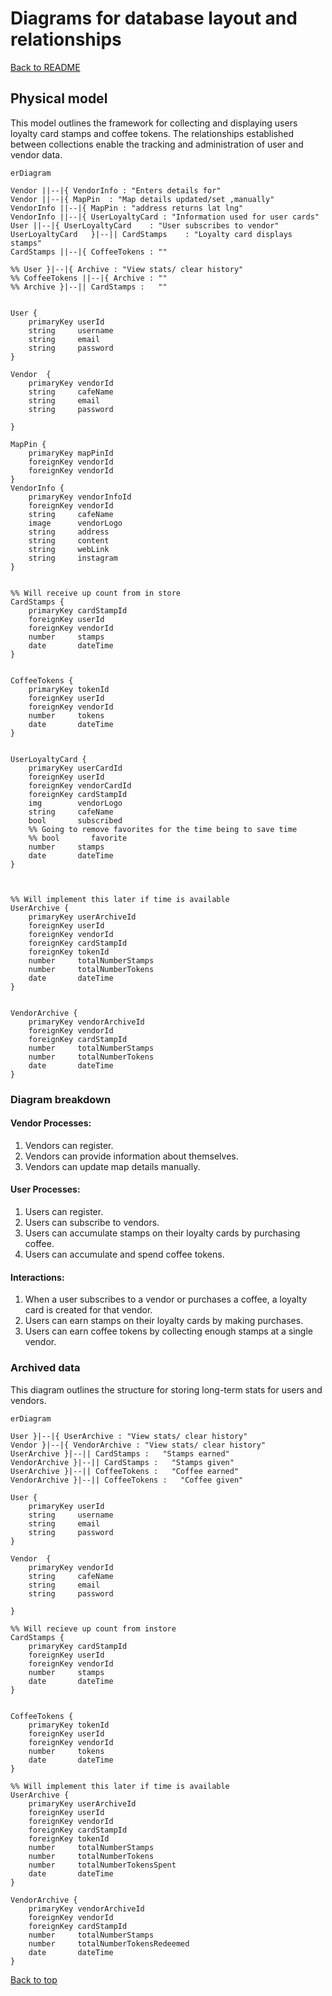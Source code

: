 # Diagrams for database layout and relationships
[Back to README](/Documents/Word-PDF/README.md)
## Physical model
This model outlines the framework for collecting and displaying users loyalty card stamps and coffee tokens. The relationships established between collections enable the tracking and administration of user and vendor data. 



```mermaid
erDiagram

Vendor ||--|{ VendorInfo : "Enters details for"
Vendor ||--|{ MapPin  : "Map details updated/set ,manually"
VendorInfo ||--|{ MapPin : "address returns lat lng"  
VendorInfo ||--|{ UserLoyaltyCard : "Information used for user cards"  
User ||--|{ UserLoyaltyCard    : "User subscribes to vendor" 
UserLoyaltyCard   }|--|| CardStamps    : "Loyalty card displays stamps"
CardStamps ||--|{ CoffeeTokens : ""

%% User }|--|{ Archive : "View stats/ clear history"  
%% CoffeeTokens ||--|{ Archive : ""
%% Archive }|--|| CardStamps :   ""


User {
    primaryKey userId
    string     username
    string     email
    string     password
}

Vendor  {
    primaryKey vendorId
    string     cafeName
    string     email
    string     password
     
}  

MapPin {
    primaryKey mapPinId
    foreignKey vendorId
    foreignKey vendorId
}
VendorInfo {
    primaryKey vendorInfoId
    foreignKey vendorId
    string     cafeName
    image      vendorLogo
    string     address
    string     content
    string     webLink
    string     instagram
}


%% Will receive up count from in store 
CardStamps {
    primaryKey cardStampId
    foreignKey userId
    foreignKey vendorId
    number     stamps
    date       dateTime
}  


CoffeeTokens {
    primaryKey tokenId
    foreignKey userId
    foreignKey vendorId
    number     tokens   
    date       dateTime
}


UserLoyaltyCard {
    primaryKey userCardId
    foreignKey userId
    foreignKey vendorCardId
    foreignKey cardStampId
    img        vendorLogo
    string     cafeName
    bool       subscribed
    %% Going to remove favorites for the time being to save time
    %% bool       favorite
    number     stamps
    date       dateTime
}



%% Will implement this later if time is available
UserArchive {
    primaryKey userArchiveId
    foreignKey userId
    foreignKey vendorId
    foreignKey cardStampId
    foreignKey tokenId
    number     totalNumberStamps
    number     totalNumberTokens
    date       dateTime
}


VendorArchive {
    primaryKey vendorArchiveId
    foreignKey vendorId
    foreignKey cardStampId
    number     totalNumberStamps
    number     totalNumberTokens
    date       dateTime
}
```
### Diagram breakdown

#### Vendor Processes:

1. Vendors can register.
2. Vendors can provide information about themselves.
3. Vendors can update map details manually.

#### User Processes:

1. Users can register.
2. Users can subscribe to vendors.
3. Users can accumulate stamps on their loyalty cards by purchasing coffee.
4. Users can accumulate and spend coffee tokens. 

#### Interactions:

1. When a user subscribes to a vendor or purchases a coffee, a loyalty card is created for that vendor. 
2. Users can earn stamps on their loyalty cards by making purchases.
3. Users can earn coffee tokens by collecting enough stamps at a single vendor. 



### Archived data

This diagram outlines the structure for storing long-term stats for users and vendors.

```mermaid
erDiagram

User }|--|{ UserArchive : "View stats/ clear history"  
Vendor }|--|{ VendorArchive : "View stats/ clear history"
UserArchive }|--|| CardStamps :   "Stamps earned"
VendorArchive }|--|| CardStamps :   "Stamps given"
UserArchive }|--|| CoffeeTokens :   "Coffee earned"
VendorArchive }|--|| CoffeeTokens :   "Coffee given"

User {
    primaryKey userId
    string     username
    string     email
    string     password
}

Vendor  {
    primaryKey vendorId
    string     cafeName
    string     email
    string     password
     
}  

%% Will recieve up count from instore 
CardStamps {
    primaryKey cardStampId
    foreignKey userId
    foreignKey vendorId
    number     stamps
    date       dateTime
}  


CoffeeTokens {
    primaryKey tokenId
    foreignKey userId
    foreignKey vendorId
    number     tokens   
    date       dateTime
}

%% Will implement this later if time is available
UserArchive {
    primaryKey userArchiveId
    foreignKey userId
    foreignKey vendorId
    foreignKey cardStampId
    foreignKey tokenId
    number     totalNumberStamps
    number     totalNumberTokens
    number     totalNumberTokensSpent
    date       dateTime
}

VendorArchive {
    primaryKey vendorArchiveId
    foreignKey vendorId
    foreignKey cardStampId
    number     totalNumberStamps
    number     totalNumberTokensRedeemed
    date       dateTime
}
```
[Back to top](#)